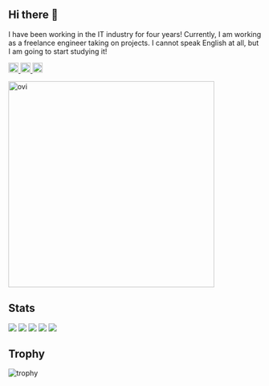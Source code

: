 ## Hi there 👋

I have been working in the IT industry for four years! Currently, I am working as a freelance engineer taking on projects. I cannot speak English at all, but I am going to start studying it!

<p align="left">
  <a href="https://github.com/okadahideya">
    <img height="20" src="https://komarev.com/ghpvc/?username=okadahideya" />
  </a>
  <a href="https://github.com/okadahideya">
    <img height="20" src="https://img.shields.io/github/followers/okadahideya?label=follow&logo=github&style=flat" />
  </a>
  <a href="http://qiita.com/0511hideya">
    <img height="20" src="https://qiita-badge.apiapi.app/s/0511hideya/contributions.svg" />
  </a>
</p>

<img src="https://github-readme-stats.vercel.app/api?username=okadahideya&show_icons=true&locale=en&theme=chartreuse-dark" alt="ovi" width="410" /></p>

## Stats
![](http://github-profile-summary-cards.vercel.app/api/cards/profile-details?username=okadahideya&theme=gruvbox)
![](http://github-profile-summary-cards.vercel.app/api/cards/repos-per-language?username=okadahideya&theme=gruvbox)
![](http://github-profile-summary-cards.vercel.app/api/cards/most-commit-language?username=okadahideya&theme=gruvbox)
![](http://github-profile-summary-cards.vercel.app/api/cards/stats?username=okadahideya&theme=gruvbox)
![](http://github-profile-summary-cards.vercel.app/api/cards/productive-time?username=okadahideya&theme=gruvbox&utcOffset=9)

## Trophy
![trophy](https://github-profile-trophy.vercel.app/?username=okadahideya&theme=gruvbox)
